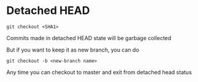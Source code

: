 # Detached HEAD

`git checkout <SHA1>`

Commits made in detached HEAD state will be garbage collected

But if you want to keep it as new branch, you can do 

`git checkout -b <new-branch name>`

Any time you can checkout to master and exit from detached head status